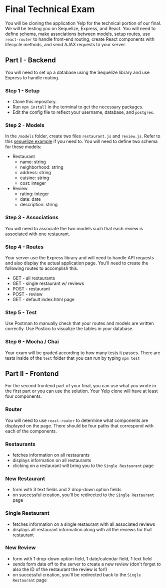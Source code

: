 # Final Technical Exam
You will be cloning the application Yelp for the technical portion of our final. We will be testing you on Sequelize, Express, and React. You will need to define schema, make associations between models, setup routes, use `react-router` to handle front-end routing, create React components with lifecycle methods, and send AJAX requests to your server.

## Part I - Backend
You will need to set up a database using the Sequelize library and use Express to handle routing.

### Step 1 - Setup
* Clone this repository.
* Run `npm install` in the terminal to get the necessary packages.
* Edit the config file to reflect your username, database, and `postgres`.

### Step 2 - Models
In the `/models` folder, create two files `restaurant.js` and `review.js`. Refer to this [sequelize example](https://github.com/sequelize/express-example) if you need to. You will need to define two schema for these models:
* Restaurant
  - name: string
  - neighborhood: string
  - address: string
  - cuisine: string
  - cost: integer
* Review
  - rating: integer
  - date: date
  - description: string

### Step 3 - Associations
You will need to associate the two models such that each review is associated with one restaurant.

### Step 4 - Routes
Your server use the Express library and will need to handle API requests and also display the actual application page. You'll need to create the following routes to accomplish this.
* GET - all restaurants
* GET - single restaurant w/ reviews
* POST - restaurant
* POST - review
* GET - default index.html page

### Step 5 - Test
Use Postman to manually check that your routes and models are written correctly. Use Postico to visualize the tables in your database.

### Step 6 - Mocha / Chai
Your exam will be graded according to how many tests it passes. There are tests inside of the `test` folder that you can run by typing `npm test`

## Part II - Frontend
For the second frontend part of your final, you can use what you wrote in the first part or you can use the solution. Your Yelp clone will have at least four components.

### Router
You will need to use `react-router` to determine what components are displayed on the page. There should be four paths that correspond with each of the components.

### Restaurants
  - fetches information on all restaurants
  - displays information on all restaurants
  - clicking on a restaurant will bring you to the `Single Restaurant` page

### New Restaurant
  - form with 3 text fields and 2 drop-down option fields
  - on successful creation, you'll be redirected to the `Single Restaurant` page

### Single Restaurant
  - fetches information on a single restaurant with all associated reviews
  - displays all restaurant information along with all the reviews for that restaurant

### New Review
  - form with 1 drop-down option field, 1 date/calendar field, 1 text field
  - sends form data off to the server to create a new review (don't forget to also the ID of the restaurant the review is for!)
  - on successful creation, you'll be redirected back to the `Single Restaurant` page
